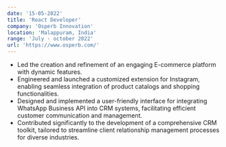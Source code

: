 ```yaml
---
date: '15-05-2022'
title: 'React Developer'
company: 'Osperb Innovation'
location: 'Malappuram, India'
range: 'July - october 2022'
url: 'https://www.osperb.com/'
---
```


- Led the creation and refinement of an engaging E-commerce platform with dynamic features.
- Engineered and launched a customized extension for Instagram, enabling seamless integration of product catalogs and shopping functionalities.
- Designed and implemented a user-friendly interface for integrating WhatsApp Business API into CRM systems, facilitating efficient customer communication and management.
- Contributed significantly to the development of a comprehensive CRM toolkit, tailored to streamline client relationship management processes for diverse industries.
